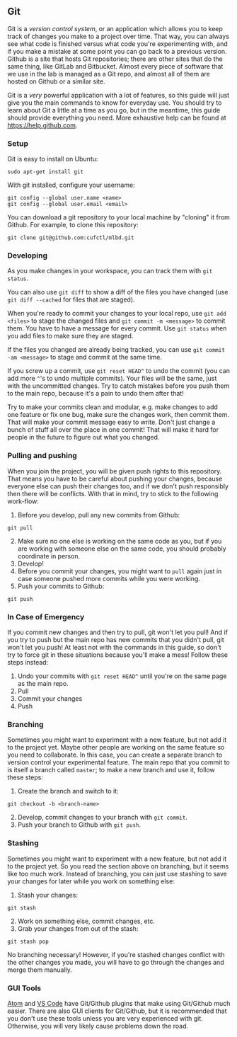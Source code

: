## Git

Git is a _version control system_, or an application which allows you to keep track of changes you make to a project over time. That way, you can always see what code is finished versus what code you're experimenting with, and if you make a mistake at some point you can go back to a previous version. Github is a site that hosts Git repositories; there are other sites that do the same thing, like GitLab and Bitbucket. Almost every piece of software that we use in the lab is managed as a Git repo, and almost all of them are hosted on Github or a similar site.

Git is a _very_ powerful application with a lot of features, so this guide will just give you the main commands to know for everyday use. You should try to learn about Git a little at a time as you go, but in the meantime, this guide should provide everything you need. More exhaustive help can be found at https://help.github.com.

### Setup

Git is easy to install on Ubuntu:
```
sudo apt-get install git
```

With git installed, configure your username:
```
git config --global user.name <name>
git config --global user.email <email>
```

You can download a git repository to your local machine by "cloning" it from Github. For example, to clone this repository:
```
git clone git@github.com:cufctl/mlbd.git
```

### Developing

As you make changes in your workspace, you can track them with `git status`.

You can also use `git diff` to show a diff of the files you have changed (use `git diff --cached` for files that are staged).

When you're ready to commit your changes to your local repo, use `git add <files>` to stage the changed files and `git commit -m <message>` to commit them. You have to have a message for every commit. Use `git status` when you add files to make sure they are staged.

If the files you changed are already being tracked, you can use `git commit -am <message>` to stage and commit at the same time.

If you screw up a commit, use `git reset HEAD^` to undo the commit (you can add more `^`'s to undo multiple commits). Your files will be the same, just with the uncommitted changes. Try to catch mistakes before you push them to the main repo, because it's a pain to undo them after that!

Try to make your commits clean and modular, e.g. make changes to add one feature or fix one bug, make sure the changes work, then commit them. That will make your commit message easy to write. Don't just change a bunch of stuff all over the place in one commit! That will make it hard for people in the future to figure out what you changed.

### Pulling and pushing

When you join the project, you will be given push rights to this repository. That means you have to be careful about pushing your changes, because everyone else can push their changes too, and if we don't push responsibly then there will be conflicts. With that in mind, try to stick to the following work-flow:

1. Before you develop, pull any new commits from Github:
```
git pull
```
2. Make sure no one else is working on the same code as you, but if you are working with someone else on the same code, you should probably coordinate in person.
3. Develop!
4. Before you commit your changes, you might want to `pull` again just in case someone pushed more commits while you were working.
5. Push your commits to Github:
```
git push
```

### In Case of Emergency

If you commit new changes and then try to pull, git won't let you pull! And if you try to push but the main repo has new commits that you didn't pull, git won't let you push! At least not with the commands in this guide, so don't try to force git in these situations because you'll make a mess! Follow these steps instead:

1. Undo your commits with `git reset HEAD^` until you're on the same page as the main repo.
2. Pull
3. Commit your changes
4. Push

### Branching

Sometimes you might want to experiment with a new feature, but not add it to the project yet. Maybe other people are working on the same feature so you need to collaborate. In this case, you can create a separate branch to version control your experimental feature. The main repo that you commit to is itself a branch called `master`; to make a new branch and use it, follow these steps:

1. Create the branch and switch to it:
```
git checkout -b <branch-name>
```
2. Develop, commit changes to your branch with `git commit`.
3. Push your branch to Github with `git push`.

### Stashing

Sometimes you might want to experiment with a new feature, but not add it to the project yet. So you read the section above on branching, but it seems like too much work. Instead of branching, you can just use stashing to save your changes for later while you work on something else:

1. Stash your changes:
```
git stash
```
2. Work on something else, commit changes, etc.
3. Grab your changes from out of the stash:
```
git stash pop
```

No branching necessary! However, if you're stashed changes conflict with the other changes you made, you will have to go through the changes and merge them manually.

### GUI Tools

[Atom](https://atom.io) and [VS Code](https://code.visualstudio.com/) have Git/Github plugins that make using Git/Github much easier. There are also GUI clients for Git/Github, but it is recommended that you don't use these tools unless you are very experienced with git. Otherwise, you will very likely cause problems down the road.
